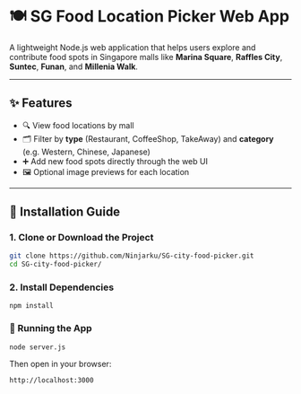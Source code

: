 # 🍽️ SG Food Location Picker Web App

A lightweight Node.js web application that helps users explore and contribute food spots in Singapore malls like **Marina Square**, **Raffles City**, **Suntec**, **Funan**, and **Millenia Walk**.

---

## ✨ Features

- 🔍 View food locations by mall
- 🗂️ Filter by **type** (Restaurant, CoffeeShop, TakeAway) and **category** (e.g. Western, Chinese, Japanese)
- ➕ Add new food spots directly through the web UI
- 🖼️ Optional image previews for each location

---

## 🚀 Installation Guide

### 1. Clone or Download the Project

```bash
git clone https://github.com/Ninjarku/SG-city-food-picker.git
cd SG-city-food-picker/
```

### 2. Install Dependencies
```
npm install
```

### 🏃 Running the App
```
node server.js
```

Then open in your browser:
```
http://localhost:3000
```
